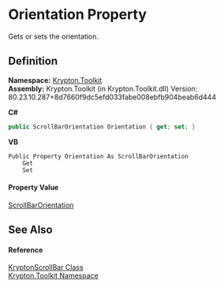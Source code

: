 # Orientation Property


Gets or sets the orientation.



## Definition
**Namespace:** <a href="79d2eac2-21f4-54ff-7552-b20c33c30600.md">Krypton.Toolkit</a>  
**Assembly:** Krypton.Toolkit (in Krypton.Toolkit.dll) Version: 80.23.10.287+8d7660f9dc5efd033fabe008ebfb904beab6d444

**C#**
``` C#
public ScrollBarOrientation Orientation { get; set; }
```
**VB**
``` VB
Public Property Orientation As ScrollBarOrientation
	Get
	Set
```



#### Property Value
<a href="5fdb18fc-170c-3ef2-0a23-2555cf129acb.md">ScrollBarOrientation</a>

## See Also


#### Reference
<a href="f6459340-c30c-86a4-bb69-09785b0333d6.md">KryptonScrollBar Class</a>  
<a href="79d2eac2-21f4-54ff-7552-b20c33c30600.md">Krypton.Toolkit Namespace</a>  
